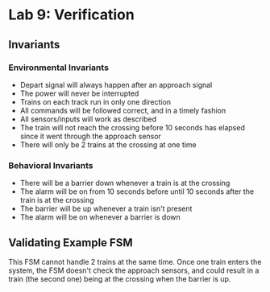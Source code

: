 # Lab 9: Verification
## Invariants
### Environmental Invariants
- Depart signal will always happen after an approach signal
- The power will never be interrupted
- Trains on each track run in only one direction
- All commands will be followed correct, and in a timely fashion
- All sensors/inputs will work as described
- The train will not reach the crossing before 10 seconds has elapsed since it went through the approach sensor
- There will only be 2 trains at the crossing at one time
### Behavioral Invariants
- There will be a barrier down whenever a train is at the crossing
- The alarm will be on from 10 seconds before until 10 seconds after the train is at the crossing
- The barrier will be up whenever a train isn't present
- The alarm will be on whenever a barrier is down

## Validating Example FSM
This FSM cannot handle 2 trains at the same time. Once one train enters the system, the FSM doesn't check the approach sensors, and could result in a train (the second one) being at the crossing when the barrier is up.

